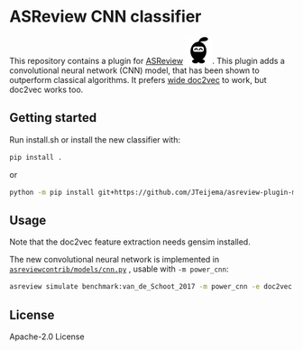 # ASReview CNN classifier
This repository contains a plugin for [ASReview](https://github.com/asreview) ![logo](https://raw.githubusercontent.com/asreview/asreview-artwork/e2e6e5ea58a22077b116b9c3d2a15bc3fea585c7/SVGicons/IconELAS/ELASeyes24px24px.svg "ASReview"). This plugin adds a convolutional neural network (CNN) model, that has been shown to outperform classical algorithms. It prefers [wide doc2vec](https://github.com/JTeijema/asreview-plugin-wide-doc2vec/) to work, but doc2vec works too.

## Getting started

Run install.sh or install the new classifier with:

```bash
pip install .
```

or

```bash
python -m pip install git+https://github.com/JTeijema/asreview-plugin-model-cnn-17-layer.git
```

## Usage
Note that the doc2vec feature extraction needs gensim installed.

The new convolutional neural network is implemented in [`asreviewcontrib/models/cnn.py`](asreviewcontrib/models/cnn.py) , usable with `-m power_cnn`:
```bash
asreview simulate benchmark:van_de_Schoot_2017 -m power_cnn -e doc2vec
```


## License
Apache-2.0 License 
